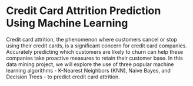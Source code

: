 # Credit Card Attrition Prediction Using Machine Learning

Credit card attrition, the phenomenon where customers cancel or stop using their credit cards, is a significant concern for credit card companies. Accurately predicting which customers are likely to churn can help these companies take proactive measures to retain their customer base. In this data mining project, we will explore the use of three popular machine learning algorithms - K-Nearest Neighbors (KNN), Naive Bayes, and Decision Trees - to predict credit card attrition.
